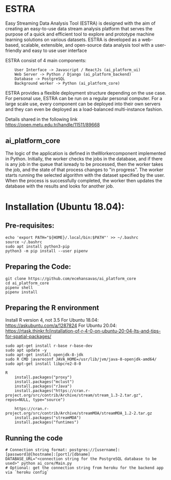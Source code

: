 # ESTRA
Easy Streaming Data Analysis Tool (ESTRA) is designed with the aim of creating an easy-to-use data stream analysis platform that serves the purpose of a quick and efficient tool to explore and prototype machine learning solutions on various datasets. ESTRA is developed as a web-based, scalable, extensible, and open-source data analysis tool with a user-friendly and easy to use user interface

ESTRA consist of 4 main components:
```
    User Interface -> Javascript / ReactJs (ai_platform_ui)
    Web Server -> Python / Django (ai_platform_backend)
    Database -> PostgreSQL
    Background worker -> Python (ai_platform_core)
```

ESTRA  provides  a  flexible  deployment  structure  depending  on  the  use  case.   For personal use, ESTRA can be run on a regular personal computer.  For a large scale use, every component can be deployed into their own servers and they can even be deployed as a load-balanced multi-instance fashion.

Details shared in the following link https://open.metu.edu.tr/handle/11511/89668

## ai_platform_core
The  logic  of  the  application  is  defined  in  theWorkercomponent  implemented  in Python.
Initially, the worker checks the jobs in the database, and if there is any job in the queue that isready to be processed, then the worker takes the job, and the state of that process changes to "in progress". The worker starts running the selected algorithm with the dataset specified by the user. When the process is successfully completed, the worker then updates the database with the results and looks for another job.

# Installation (Ubuntu 18.04):

## Pre-requisites:
```
echo 'export PATH="${HOME}/.local/bin:$PATH"' >> ~/.bashrc
source ~/.bashrc
sudo apt install python3-pip
python3 -m pip install --user pipenv
```

## Preparing the Code:
```
git clone https://github.com/ecehansavas/ai_platform_core
cd ai_platform_core
pipenv shell
pipenv install
```

## Preparing the R environment
Install R version 4, not 3.5
For Ubuntu 18.04: https://askubuntu.com/a/1287824
For Ubuntu 20.04: https://rtask.thinkr.fr/installation-of-r-4-0-on-ubuntu-20-04-lts-and-tips-for-spatial-packages/

```
sudo apt-get install r-base r-base-dev
sudo apt update -y
sudo apt-get install openjdk-8-jdk
sudo R CMD javareconf JAVA_HOME=/usr/lib/jvm/java-8-openjdk-amd64/
sudo apt-get install libpcre2-8-0

R
    install.packages("proxy")
    install.packages("mclust")
    install.packages("rJava")
    install.packages("https://cran.r-project.org/src/contrib/Archive/stream/stream_1.3-2.tar.gz", repos=NULL, type="source")

    https://cran.r-project.org/src/contrib/Archive/streamMOA/streamMOA_1.2-2.tar.gz
    install.packages("streamMOA")
    install.packages("funtimes")
```

## Running the code
```
# Connection string format: postgres://[username]:[password]@[hostname]:[port]/[dbname]
DATABASE_URL="<connection string for the PostgreSQL database to be used>" python ai_core/Main.py
# Optional: get the connection string from heroku for the backend app via `heroku config`
```
